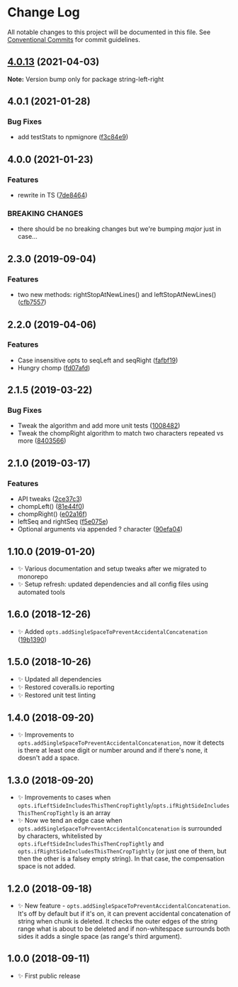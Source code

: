 # Change Log

All notable changes to this project will be documented in this file.
See [Conventional Commits](https://conventionalcommits.org) for commit guidelines.

## [4.0.13](https://github.com/codsen/codsen/compare/string-left-right@4.0.12...string-left-right@4.0.13) (2021-04-03)

**Note:** Version bump only for package string-left-right





## 4.0.1 (2021-01-28)

### Bug Fixes

- add testStats to npmignore ([f3c84e9](https://github.com/codsen/codsen/commit/f3c84e95afc5514214312f913692d85b2e12eb29))

## 4.0.0 (2021-01-23)

### Features

- rewrite in TS ([7de8464](https://github.com/codsen/codsen/commit/7de846446d511a7d778e63b92c6f10f873388c72))

### BREAKING CHANGES

- there should be no breaking changes but we're bumping _major_ just in case...

## 2.3.0 (2019-09-04)

### Features

- two new methods: rightStopAtNewLines() and leftStopAtNewLines() ([cfb7557](https://gitlab.com/codsen/codsen/commit/cfb7557))

## 2.2.0 (2019-04-06)

### Features

- Case insensitive opts to seqLeft and seqRight ([fafbf19](https://gitlab.com/codsen/codsen/commit/fafbf19))
- Hungry chomp ([fd07afd](https://gitlab.com/codsen/codsen/commit/fd07afd))

## 2.1.5 (2019-03-22)

### Bug Fixes

- Tweak the algorithm and add more unit tests ([1008482](https://gitlab.com/codsen/codsen/commit/1008482))
- Tweak the chompRight algorithm to match two characters repeated vs more ([8403566](https://gitlab.com/codsen/codsen/commit/8403566))

## 2.1.0 (2019-03-17)

### Features

- API tweaks ([2ce37c3](https://gitlab.com/codsen/codsen/commit/2ce37c3))
- chompLeft() ([81e44f0](https://gitlab.com/codsen/codsen/commit/81e44f0))
- chompRight() ([e02a16f](https://gitlab.com/codsen/codsen/commit/e02a16f))
- leftSeq and rightSeq ([f5e075e](https://gitlab.com/codsen/codsen/commit/f5e075e))
- Optional arguments via appended ? character ([90efa04](https://gitlab.com/codsen/codsen/commit/90efa04))

## 1.10.0 (2019-01-20)

- ✨ Various documentation and setup tweaks after we migrated to monorepo
- ✨ Setup refresh: updated dependencies and all config files using automated tools

## 1.6.0 (2018-12-26)

- ✨ Added `opts.addSingleSpaceToPreventAccidentalConcatenation` ([19b1390](https://gitlab.com/codsen/codsen/tree/master/packages/string-left-right/commits/19b1390))

## 1.5.0 (2018-10-26)

- ✨ Updated all dependencies
- ✨ Restored coveralls.io reporting
- ✨ Restored unit test linting

## 1.4.0 (2018-09-20)

- ✨ Improvements to `opts.addSingleSpaceToPreventAccidentalConcatenation`, now it detects is there at least one digit or number around and if there's none, it doesn't add a space.

## 1.3.0 (2018-09-20)

- ✨ Improvements to cases when `opts.ifLeftSideIncludesThisThenCropTightly`/`opts.ifRightSideIncludesThisThenCropTightly` is an array
- ✨ Now we tend an edge case when `opts.addSingleSpaceToPreventAccidentalConcatenation` is surrounded by characters, whitelisted by `opts.ifLeftSideIncludesThisThenCropTightly` and `opts.ifRightSideIncludesThisThenCropTightly` (or just one of them, but then the other is a falsey empty string). In that case, the compensation space is not added.

## 1.2.0 (2018-09-18)

- ✨ New feature - `opts.addSingleSpaceToPreventAccidentalConcatenation`. It's off by default but if it's on, it can prevent accidental concatenation of string when chunk is deleted. It checks the outer edges of the string range what is about to be deleted and if non-whitespace surrounds both sides it adds a single space (as range's third argument).

## 1.0.0 (2018-09-11)

- ✨ First public release
